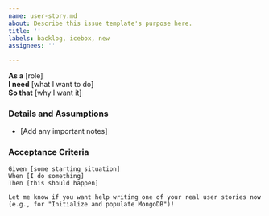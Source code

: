 ```yaml
---
name: user-story.md
about: Describe this issue template's purpose here.
title: ''
labels: backlog, icebox, new
assignees: ''

---
```


**As a** [role]  
**I need** [what I want to do]  
**So that** [why I want it]  

### Details and Assumptions  
* [Add any important notes]  

### Acceptance Criteria  
```gherkin
Given [some starting situation]  
When [I do something]  
Then [this should happen]  

Let me know if you want help writing one of your real user stories now (e.g., for "Initialize and populate MongoDB")!
